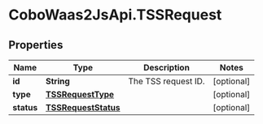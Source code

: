 # CoboWaas2JsApi.TSSRequest

## Properties

Name | Type | Description | Notes
------------ | ------------- | ------------- | -------------
**id** | **String** | The TSS request ID. | [optional] 
**type** | [**TSSRequestType**](TSSRequestType.md) |  | [optional] 
**status** | [**TSSRequestStatus**](TSSRequestStatus.md) |  | [optional] 


